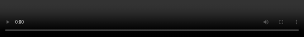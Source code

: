 <script>
const GetQueryString = (key, decode) => {
  var value = ""; 
  var qs = location.search.length > 0 ? location.search.substring(1) : "";
  var items = qs.length ? qs.split('&') : [];
  for (var i = 0; i < items.length; i++) {
    var item = items[i].split('=');
    var name = decodeURIComponent(item[0]);
    if (name == key) {
      value = decode ? decodeURIComponent(item[1]) : item[1];
      break;
    }
  }
  return value;
};

const GetSystem = () => {
  if (window.platform) return window.platform;

  const platform = GetQueryString("platform", true);
  if (platform != "") return platform; 
  
  const { userAgent } = navigator;

  if (userAgent.match('Macintosh')) {
    return 'macos';
  }
  if (userAgent.match('Windows')) {
    return 'windows';
  }
  if (userAgent.match('Android')) {
    return 'android';
  }
  if (userAgent.match('iPhone')) {
    return 'iPhone';
  }
  if (userAgent.match('iPad')) {
    return 'iPad';
  }
  return 'unknown';
};
window.platform = GetSystem();

  
allMsg = {};

window.NPL = {
  activate: function(filename, msg){
    if (GetSystem() === 'iPhone' || GetSystem() === 'macos') {
      const params = { filename, msg };
      params.msg = JSON.stringify(msg);

      if (window.webkit &&
        window.webkit.messageHandlers &&
        window.webkit.messageHandlers.activate &&
        window.webkit.messageHandlers.activate.postMessage) {
        window.webkit.messageHandlers.activate.postMessage(params);
      }
    } else if (GetSystem() === 'windows') {
      if (window.chrome &&
        window.chrome.webview &&
        window.chrome.webview.postMessage) {
        const params = { filename, msg };
        window.chrome.webview.postMessage(JSON.stringify(params))
        return
      }
      const params = { filename, msg };
      window.location.href = 'paracraft://sendMsg?' + JSON.stringify(params);
    } else if (GetSystem() === 'emscripten') {
      if (window.SendMsgToEmscripten) {
        window.SendMsgToEmscripten({ filename, msg });
      }
      else if (window.parent && window.parent.SendMsgToEmscripten) {
        window.parent.SendMsgToEmscripten({ filename, msg });
      }
      else {
        window.top.SendMsgToEmscripten({ filename, msg });
      }
    } else if (GetSystem() === 'android') {
      msg = JSON.stringify(msg);
      android.nplActivate(filename, msg);
    }
  },
  this: function(callback, params){
    if (params && params.filename) {
      allMsg[params.filename] = callback;
    }
  },
  receive: function(filename, msg){
    if (allMsg[filename]) {
      var msgJson = JSON.parse(msg) || {};
      allMsg[filename](msgJson);
    }
  },
};
</script>  
<style>
.fullscreen {
  position: fixed;
  top: 0;left: 0;bottom: 0;right: 0;
  overflow: auto;
  z-index: 10;
  background-color:#e3e3e4;
  }
</style>
<div class="fullscreen">
  <div style="margin-top:0px;margin-left:0px">
    <video id="myPlayer" style="width:100%;height:100%;object-fit:fill"
           controls controlslist="nodownload nofullscreen noremoteplayback"
           autoplay 
           playsinline 
           disablePictureInPicture>
    </video>
  </div>
  <div id="video_url" />
</div>

<script>
/* Desc: This file is used for old PPT page in paracraft. It is only used when webview2 is available.
  Example:
https://keepwork.com/official/open/apps/video?video_url=https://api.keepwork.com/ts-storage/siteFiles/26256/raw#1681717764392physics_demo_small.mp4
  
NPL.activate("video.page", {cmd="pause"})
NPL.activate("video.page", {cmd="play"})
*/
  
const queryString = window.location.search;
const urlParams = new URLSearchParams(queryString);
const video_url = urlParams.get('video_url')
document.getElementById("myPlayer").src = video_url;
const userId = urlParams.get('userId')
const code = urlParams.get('code')
const courseIndex = urlParams.get('courseIndex')
var duration;
const courseIdentity = code + "-" + courseIndex

function generateUUID() {
  let d = new Date().getTime();
  if (typeof performance !== 'undefined' && typeof performance.now === 'function'){
    d += performance.now(); // use high-precision timer if available
  }
  return 'xxxxxxxx-xxxx-4xxx-yxxx-xxxxxxxxxxxx'.replace(/[xy]/g, function(c) {
    const r = (d + Math.random()*16)%16 | 0;
    d = Math.floor(d/16);
    return (c==='x' ? r : (r&0x3|0x8)).toString(16);
  });
}
  
function videoAllFinishRequest({ userId, courseIdentity, status }) {
  let action = "";
  let data = {
    traceId: generateUUID(),
    currentAt: Date.now(),
    userId,
  }

  if (status == "start") {
    action = "crsp.course.watchVideo_inside.start"; // 1%
  } else if (status == "finish") {
    action = "crsp.course.watchVideo_inside.finish"; // 75%
  } else if (status == "videoStart") {
    action = "crsp.course.watchVideo_inside.videoStart"; // video start.
  } else if (status == "videoEnd") {
    action = "crsp.course.watchVideo_inside.videoEnd"; // video end.
    data.duration = duration;
  }
  //console.log(data)
  var jsonData = JSON.stringify({category: "behavior",action: `${action}-${courseIdentity}`,data: data,})
  //console.log(jsonData)

  fetch("https://api.keepwork.com/event-gateway/events/send", {
    method: 'POST',
    headers: {
      'Content-Type': 'application/json'
    },
    body: jsonData
  })
  .then(response => response.json())
  .then(data => console.log(`${courseIdentity} all video accomplished sent to remote: \n` +JSON.stringify(data)))
  .catch(error => console.error(error));
}
  
function isElementInViewport(el) {
  const rect = el.getBoundingClientRect();
  return (rect.top <= (window.innerHeight || document.documentElement.clientHeight) && rect.bottom > 0);
}
  
  
const map = {};
var videoSentFlag = false;
if(userId){
  
  
  
  const videoCtrl = document.getElementById("myPlayer")
  var id = "myPlayer"
  var timer;
  videoCtrl.addEventListener("loadedmetadata", function () {
  //加载数据
  //视频的总长度
  duration = videoCtrl.duration;
  clearInterval(timer);
  });
  
  videoCtrl.addEventListener("playing", () => {
      //播放中
      let process = parseFloat(videoCtrl.currentTime) / duration;

      timer = setInterval(() => {
        process = parseFloat(videoCtrl.currentTime) / duration;
        map[id] = map[id] || {};

        if (!map[id].videoStart && process > 0 && isElementInViewport(videoCtrl)) {
          map[id].videoStart = 1;

          videoAllFinishRequest({ userId, courseIdentity, status: "videoStart" });
        }

        if (!map[id].started && process > 0.01 && isElementInViewport(videoCtrl)) {
          map[id].started = 1;

          videoAllFinishRequest({ userId, courseIdentity, status: "start" });
        }

        if (!map[id].finish && process > 0.75 && isElementInViewport(videoCtrl)) {
          map[id].finish = 1;

          videoAllFinishRequest({ userId, courseIdentity, status: "finish" });
        }

        if (!map[id].videoEnd && process > 0.99 && isElementInViewport(videoCtrl)) {
          map[id].videoEnd = 1;

          if (courseIdentity && map[id] && map[id].finish && !videoSentFlag) {
            videoAllFinishRequest({ userId, courseIdentity, status: "videoEnd" });
            videoSentFlag = true;
          }

          clearInterval(timer);
        }
      }, 1000);
    });
  
    videoCtrl.addEventListener("pause", () => {
      //暂停开始执行的函数
      videoAllFinishRequest({ userId, courseIdentity, status: "videoEnd" });
      clearInterval(timer);
    });

    window.onbeforeunload = () => {
      videoAllFinishRequest({ userId, courseIdentity, status: "videoEnd" });
    }
}
  
var activate = function(msg){
  if(msg.cmd === "pause"){
    document.getElementById("myPlayer").pause()
  }
  else if(msg.cmd === "play"){
    document.getElementById("myPlayer").play()
  }
};
NPL.this(activate, { filename: 'video.page' });
</script>